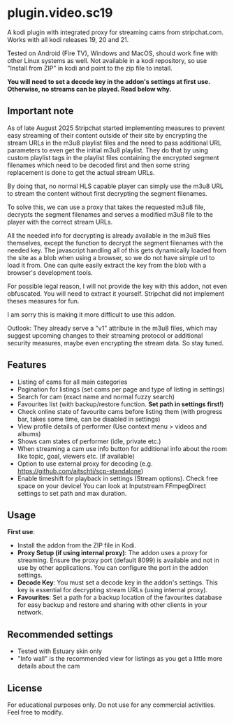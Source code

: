 # plugin.video.sc19

A kodi plugin with integrated proxy for streaming cams from stripchat.com. Works with all kodi releases 19, 20 and 21.

Tested on Android (Fire TV), Windows and MacOS, should work fine with other Linux systems as well. Not available in a kodi repository, so use "Install from ZIP" in kodi and point to the zip file to install.

**You will need to set a decode key in the addon's settings at first use. Otherwise, no streams can be played. Read below why.**

## Important note

As of late August 2025 Stripchat started implementing measures to prevent easy streaming of their content outside of their site by encrypting the stream URLs in the m3u8 playlist files and the need to pass additional URL parameters to even get the initial m3u8 playlist. They do that by using custom playlist tags in the playlist files containing the encrypted segment filenames which need to be decoded first and then some string replacement is done to get the actual stream URLs.

By doing that, no normal HLS capable player can simply use the m3u8 URL to stream the content without first decrypting the segment filenames.

To solve this, we can use a proxy that takes the requested m3u8 file, decrypts the segment filenames and serves a modified m3u8 file to the player with the correct stream URLs.

All the needed info for decrypting is already available in the m3u8 files themselves, except the function to decrypt the segment filenames with the needed key. The javascript handling all of this gets dynamically loaded from the site as a blob when using a browser, so we do not have simple url to load it from. One can quite easily extract the key from the blob with a browser's development tools.

For possible legal reason, I will not provide the key with this addon, not even obfuscated. You will need to extract it yourself. Stripchat did not implement theses measures for fun.

I am sorry this is making it more difficult to use this addon.

Outlook: They already serve a "v1" attribute in the m3u8 files, which may suggest upcoming changes to their streaming protocol or additional security measures, maybe even encrypting the stream data. So stay tuned.

## Features

- Listing of cams for all main categories
- Pagination for listings (set cams per page and type of listing in settings)
- Search for cam (exact name and normal fuzzy search)
- Favourites list (with backup/restore function. **Set path in settings first!**)
- Check online state of favourite cams before listing them (with progress bar, takes some time, can be disabled in settings)
- View profile details of performer (Use context menu > videos and albums)
- Shows cam states of performer (idle, private etc.)
- When streaming a cam use info button for additional info about the room like topic, goal, viewers etc. (if available)
- Option to use external proxy for decoding (e.g. <https://github.com/aitschti/scp-standalone>)
- Enable timeshift for playback in settings (Stream options). Check free space on your device! You can look at Inputstream FFmpegDirect settings to set path and max duration.

## Usage

**First use**:

- Install the addon from the ZIP file in Kodi.
- **Proxy Setup (if using internal proxy)**: The addon uses a proxy for streaming. Ensure the proxy port (default 8099) is available and not in use by other applications. You can configure the port in the addon settings.
- **Decode Key**: You must set a decode key in the addon's settings. This key is essential for decrypting stream URLs (using internal proxy).
- **Favourites**: Set a path for a backup location of the favourites database for easy backup and restore and sharing with other clients in your network.

## Recommended settings

- Tested with Estuary skin only
- "Info wall" is the recommended view for listings as you get a little more details about the cam

## License

For educational purposes only. Do not use for any commercial activities. Feel free to modify.
